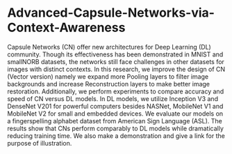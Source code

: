 # Advanced-Capsule-Networks-via-Context-Awareness
Capsule Networks (CN) offer new architectures for Deep Learning (DL) community. Though its effectiveness has been demonstrated in MNIST and smallNORB datasets, the networks still face challenges in other datasets for images with distinct contexts. In this research, we improve the design of CN (Vector version) namely we expand more Pooling layers to filter image backgrounds and increase Reconstruction layers to make better image restoration. Additionally, we perform experiments to compare accuracy and speed of CN versus DL models. In DL models, we utilize Inception V3 and DenseNet V201 for powerful computers besides NASNet, MobileNet V1 and MobileNet V2 for small and embedded devices. We evaluate our models on a fingerspelling alphabet dataset from American Sign Language (ASL). The results show that CNs perform comparably to DL models while dramatically reducing training time. We also make a demonstration and give a link for the purpose of illustration.
